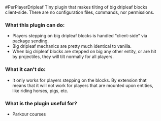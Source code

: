 #PerPlayerDripleaf
Tiny plugin that makes tilting of big dripleaf blocks client-side.
There are no configuration files, commands, nor permissions.

### What this plugin **can** do:

- Players stepping on big dripleaf blocks is handled "client-side" via package sending.
- Big dripleaf mechanics are pretty much identical to vanilla.
- When big dripleaf blocks are stepped on big any other entity, or are hit by projectiles, they will tilt normally for all players.

### What it **can't** do:

- It only works for players stepping on the blocks. By extension that means that it will not work for players that are mounted upon entities, like riding horses, pigs, etc.

### What is the plugin useful for?

- Parkour courses
